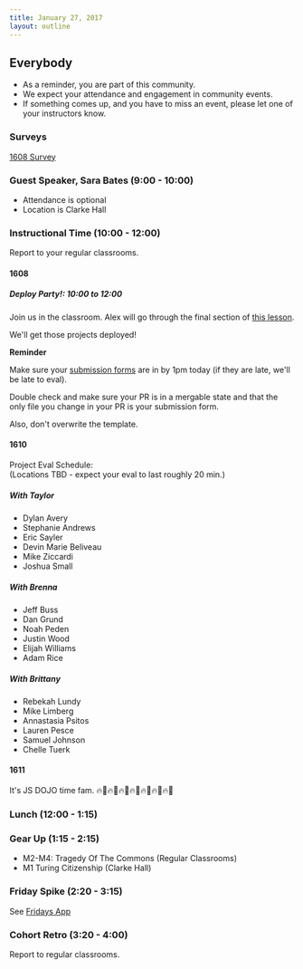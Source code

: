 ```yaml
---
title: January 27, 2017
layout: outline
---
```


## Everybody

- As a reminder, you are part of this community.
- We expect your attendance and engagement in community events.
- If something comes up, and you have to miss an event, please let one of your instructors know.

### Surveys

[1608 Survey](https://docs.google.com/forms/d/e/1FAIpQLSdCRLrjHNWD2LBKsF3R8SY1D1elAODJKHyb-Lz2UtVTbrSpVg/viewform)

### Guest Speaker, Sara Bates (9:00 - 10:00)

* Attendance is optional
* Location is Clarke Hall

### Instructional Time (10:00 - 12:00)
Report to your regular classrooms.

#### 1608

##### Deploy Party!: 10:00 to 12:00

Join us in the classroom. Alex will go through the final section of [this lesson](http://frontend.turing.io/lessons/express-with-knex.html).

We'll get those projects deployed!

**Reminder**

Make sure your [submission forms](https://github.com/turingschool/front-end-submissions-public/tree/master/1608/4-module/jet-fuel) are in by 1pm today (if they are late, we'll be late to eval).

Double check and make sure your PR is in a mergable state and that the only file you change in your PR is your submission form.

Also, don't overwrite the template.

#### 1610

Project Eval Schedule:  
(Locations TBD - expect your eval to last roughly 20 min.)

##### With Taylor

- Dylan Avery
- Stephanie Andrews
- Eric Sayler
- Devin Marie Beliveau
- Mike Ziccardi
- Joshua Small  

##### With Brenna

- Jeff Buss
- Dan Grund
- Noah Peden
- Justin Wood
- Elijah Williams
- Adam Rice  

##### With Brittany

- Rebekah Lundy
- Mike Limberg
- Annastasia Psitos
- Lauren Pesce
- Samuel Johnson
- Chelle Tuerk

#### 1611

It's JS DOJO time fam.
🔥🤙🔥🤙🔥🤙🔥🤙🔥🤙🔥🤙🔥🤙

### Lunch (12:00 - 1:15)

### Gear Up (1:15 - 2:15)

* M2-M4: Tragedy Of The Commons (Regular Classrooms)
* M1 Turing Citizenship (Clarke Hall)

### Friday Spike (2:20 - 3:15)
See [Fridays App](https://turing-fridays.firebaseapp.com/)

### Cohort Retro (3:20 - 4:00)
Report to regular classrooms.
